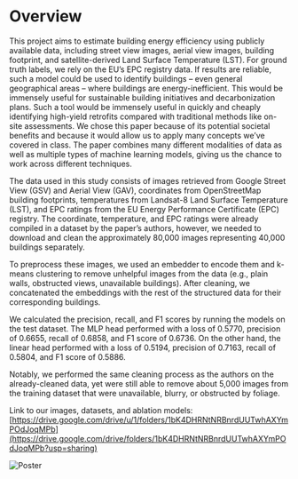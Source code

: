 <h1> Overview </h1>
This project aims to estimate building energy efficiency using publicly available data, including street view images, aerial view images, building footprint, and satellite-derived Land Surface Temperature (LST). For ground truth labels, we rely on the EU’s EPC registry data. If results are reliable, such a model could be used to identify buildings – even general geographical areas – where buildings are energy-inefficient. This would be immensely useful for sustainable building initiatives and decarbonization plans. Such a tool would be immensely useful in quickly and cheaply identifying high-yield retrofits compared with traditional methods like on-site assessments. We chose this paper because of its potential societal benefits and because it would allow us to apply many concepts we’ve covered in class. The paper combines many different modalities of data as well as multiple types of machine learning models, giving us the chance to work across different techniques.


The data used in this study consists of images retrieved from Google Street View (GSV) and Aerial View (GAV), coordinates from OpenStreetMap building footprints, temperatures from Landsat-8 Land Surface Temperature (LST), and EPC ratings from the EU Energy Performance Certificate (EPC) registry.
The coordinate, temperature, and EPC ratings were already compiled in a dataset by the paper’s authors, however, we needed to download and clean the approximately 80,000 images representing 40,000 buildings separately. 


To preprocess these images, we used an embedder to encode them and k-means clustering to remove unhelpful images from the data (e.g., plain walls, obstructed views, unavailable buildings). After cleaning, we concatenated the embeddings with the rest of the structured data for their corresponding buildings.

We calculated the precision, recall, and F1 scores by running the models on the test dataset. The MLP head performed with a loss of 0.5770, precision of 0.6655, recall of 0.6858, and F1 score of 0.6736. On the other hand, the linear head performed with a loss of 0.5194, precision of 0.7163, recall of 0.5804, and F1 score of 0.5886.

Notably, we performed the same cleaning process as the authors on the already-cleaned data, yet were still able to remove about 5,000 images from the training dataset that were unavailable, blurry, or obstructed by foliage.

Link to our images, datasets, and ablation models: [https://drive.google.com/drive/u/1/folders/1bK4DHRNtNRBnrdUUTwhAXYmPOdJoqMPb](https://drive.google.com/drive/folders/1bK4DHRNtNRBnrdUUTwhAXYmPOdJoqMPb?usp=sharing)

![Poster](https://github.com/user-attachments/assets/b682e2a0-5e79-4523-bebf-fa08be70cb57)
